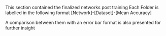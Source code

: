 This section contained the finalized networks post training 
Each Folder is labelled in the following format
[Network]-[Dataset]-[Mean Accuracy]

A comparison between them with an error bar format is also presented for further insight